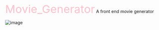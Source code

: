 <span style="color:Pink; font-size:36px;">Movie_Generator</span>
A front end movie generator

![image](https://github.com/Tara2805/Movie_Generator/assets/144050811/530044b9-9fd2-4b7d-9390-6cb5f0bdb566)
